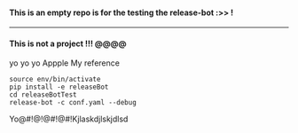 #### This is an empty repo is for the testing the release-bot :>> !
-----
#### This is not a project !!! @@@@
yo yo yo Appple
My reference
```shell
source env/bin/activate
pip install -e releaseBot
cd releaseBotTest
release-bot -c conf.yaml --debug
```

Yo@#!@!@#!@#!Kjlaskdjlskjdlsd
